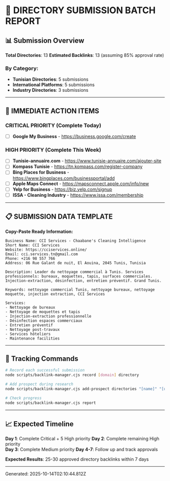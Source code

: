 # 🚀 DIRECTORY SUBMISSION BATCH REPORT

## 📊 Submission Overview

**Total Directories**: 13
**Estimated Backlinks**: 13 (assuming 85% approval rate)

### By Category:
- **Tunisian Directories**: 5 submissions
- **International Platforms**: 5 submissions  
- **Industry Directories**: 3 submissions

---

## 🎯 IMMEDIATE ACTION ITEMS

### **CRITICAL PRIORITY (Complete Today)**
- [ ] **Google My Business** - https://business.google.com/create

### **HIGH PRIORITY (Complete This Week)**
- [ ] **Tunisie-annuaire.com** - https://www.tunisie-annuaire.com/ajouter-site
- [ ] **Kompass Tunisie** - https://tn.kompass.com/register-company
- [ ] **Bing Places for Business** - https://www.bingplaces.com/businessportal/add
- [ ] **Apple Maps Connect** - https://mapsconnect.apple.com/info/new
- [ ] **Yelp for Business** - https://biz.yelp.com/signup
- [ ] **ISSA - Cleaning Industry** - https://www.issa.com/membership

---

## 📋 SUBMISSION DATA TEMPLATE

**Copy-Paste Ready Information:**

```
Business Name: CCI Services - Chaabane's Cleaning Intelligence
Short Name: CCI Services
Website: https://cciservices.online/
Email: cci.services.tn@gmail.com
Phone: +216 98 557 766
Address: 06 Rue Galant de nuit, El Aouina, 2045 Tunis, Tunisia

Description: Leader du nettoyage commercial à Tunis. Services professionnels: bureaux, moquettes, tapis, surfaces commerciales. Injection-extraction, désinfection, entretien préventif. Grand Tunis.

Keywords: nettoyage commercial Tunis, nettoyage bureaux, nettoyage moquette, injection extraction, CCI Services

Services:
- Nettoyage de bureaux
- Nettoyage de moquettes et tapis
- Injection-extraction professionnelle
- Désinfection espaces commerciaux
- Entretien préventif
- Nettoyage post-travaux
- Services hôteliers
- Maintenance facilities
```

---

## 🔄 Tracking Commands

```bash
# Record each successful submission
node scripts/backlink-manager.cjs record [domain] directory

# Add prospect during research
node scripts/backlink-manager.cjs add-prospect directories "[name]" "[url]"

# Check progress
node scripts/backlink-manager.cjs report
```

---

## 📈 Expected Timeline

**Day 1**: Complete Critical + 5 High priority
**Day 2**: Complete remaining High priority  
**Day 3**: Complete Medium priority
**Day 4-7**: Follow up and track approvals

**Expected Results**: 25-30 approved directory backlinks within 7 days

---

Generated: 2025-10-14T02:10:44.812Z

